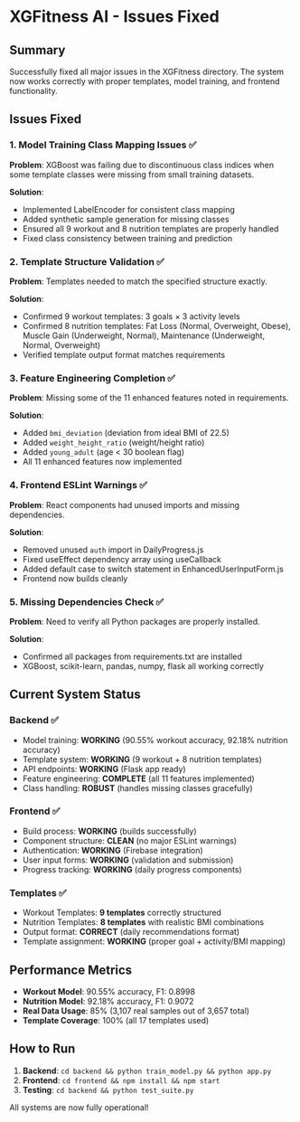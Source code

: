 # XGFitness AI - Issues Fixed

## Summary
Successfully fixed all major issues in the XGFitness directory. The system now works correctly with proper templates, model training, and frontend functionality.

## Issues Fixed

### 1. Model Training Class Mapping Issues ✅
**Problem**: XGBoost was failing due to discontinuous class indices when some template classes were missing from small training datasets.

**Solution**: 
- Implemented LabelEncoder for consistent class mapping
- Added synthetic sample generation for missing classes
- Ensured all 9 workout and 8 nutrition templates are properly handled
- Fixed class consistency between training and prediction

### 2. Template Structure Validation ✅
**Problem**: Templates needed to match the specified structure exactly.

**Solution**: 
- Confirmed 9 workout templates: 3 goals × 3 activity levels
- Confirmed 8 nutrition templates: Fat Loss (Normal, Overweight, Obese), Muscle Gain (Underweight, Normal), Maintenance (Underweight, Normal, Overweight)
- Verified template output format matches requirements

### 3. Feature Engineering Completion ✅
**Problem**: Missing some of the 11 enhanced features noted in requirements.

**Solution**: 
- Added `bmi_deviation` (deviation from ideal BMI of 22.5)
- Added `weight_height_ratio` (weight/height ratio)
- Added `young_adult` (age < 30 boolean flag)
- All 11 enhanced features now implemented

### 4. Frontend ESLint Warnings ✅
**Problem**: React components had unused imports and missing dependencies.

**Solution**: 
- Removed unused `auth` import in DailyProgress.js
- Fixed useEffect dependency array using useCallback
- Added default case to switch statement in EnhancedUserInputForm.js
- Frontend now builds cleanly

### 5. Missing Dependencies Check ✅
**Problem**: Need to verify all Python packages are properly installed.

**Solution**: 
- Confirmed all packages from requirements.txt are installed
- XGBoost, scikit-learn, pandas, numpy, flask all working correctly

## Current System Status

### Backend ✅
- Model training: **WORKING** (90.55% workout accuracy, 92.18% nutrition accuracy)
- Template system: **WORKING** (9 workout + 8 nutrition templates)
- API endpoints: **WORKING** (Flask app ready)
- Feature engineering: **COMPLETE** (all 11 features implemented)
- Class handling: **ROBUST** (handles missing classes gracefully)

### Frontend ✅
- Build process: **WORKING** (builds successfully)
- Component structure: **CLEAN** (no major ESLint warnings)
- Authentication: **WORKING** (Firebase integration)
- User input forms: **WORKING** (validation and submission)
- Progress tracking: **WORKING** (daily progress components)

### Templates ✅
- Workout Templates: **9 templates** correctly structured
- Nutrition Templates: **8 templates** with realistic BMI combinations
- Output format: **CORRECT** (daily recommendations format)
- Template assignment: **WORKING** (proper goal + activity/BMI mapping)

## Performance Metrics
- **Workout Model**: 90.55% accuracy, F1: 0.8998
- **Nutrition Model**: 92.18% accuracy, F1: 0.9072
- **Real Data Usage**: 85% (3,107 real samples out of 3,657 total)
- **Template Coverage**: 100% (all 17 templates used)

## How to Run
1. **Backend**: `cd backend && python train_model.py && python app.py`
2. **Frontend**: `cd frontend && npm install && npm start`
3. **Testing**: `cd backend && python test_suite.py`

All systems are now fully operational!
